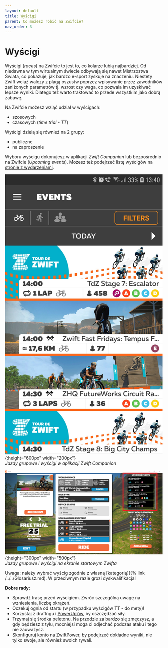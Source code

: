 ```yaml
---
layout: default
title: Wyścigi
parent: Co możesz robić na Zwifcie?
nav_order: 3
---
```


# Wyścigi 

Wyścigi (_races_) na Zwifcie to jest to, co kolarze lubią najbardziej. Od niedawna w tym wirtualnym świecie odbywają się nawet Mistrzostwa Świata, co pokazuje, jak bardzo e-sport zyskuje na znaczeniu. Niestety Zwift wciaż walczy z plagą oszustw poprzez wpisywanie przez zawodników zaniżonych parametrów tj. wzrost czy waga, co pozwala im uzyskiwać lepsze wyniki. Dlatego też warto traktować to przede wszystkim jako dobrą zabawę.

Na Zwifcie możesz wziąć udział w wyścigach:

* szosowych 
* czasowych (_time trial - TT_)   

Wyścigi dzielą się również na 2 grupy:
* publiczne
* na zaproszenie

Wyboru wyścigu dokonujesz w aplikacji _Zwift Companion_ lub bezpośrednio na Zwifcie (_Upcoming events_). Możesz też podejrzeć listę wyścigów na [stronie z wydarzeniami](https://www.zwift.com/eu/events). 

![Events](../../assets/images/Events.png){:height="600px" width="200px"}  
*Jazdy grupowe i wyścigi w aplikacji Zwift Companion*

![Jazdy grupowe i wyścigi](../../assets/images/Lista.png){:height="300px" width="500px"}  
*Jazdy grupowe i wyścigi na ekranie startowym Zwifta*  

Uwaga: należy wybrać wyścig zgodnie z własną [kategorią]({% link /../../Glosariusz.md). W przeciwnym razie grozi dyskwalifikacja!

**Dobre rady:**
* Sprawdź trasę przed wyścigiem. Zwróć szczególną uwagę na wzniesienia, liczbę okrążeń.
* Oczekuj ognia od startu (w przypadku wyścigów TT - do mety)!
* Korzystaj z draftngu i [PowerUp’ów](https://zwiftinsider.com/powerups), by oszczędzać siły.
* Trzymaj się środka peletonu. Na przodzie za bardzo się zmęczysz, a gdy będziesz z tyłu, mocniejsi moga ci odjechać podczas ataku i tego nie zauważysz.
* Skonfiguruj konto na [ZwiftPower](https://zwiftpower.com), by podejrzeć dokładne wyniki, nie tylko swoje, ale również swoich rywali.
